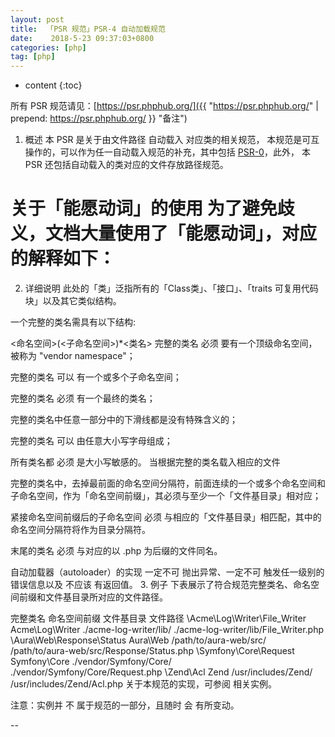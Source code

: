```yaml
---
layout: post
title:  「PSR 规范」PSR-4 自动加载规范
date:    2018-5-23 09:37:03+0800
categories: [php] 
tag: [php] 
---
```


* content
{:toc}


所有 PSR 规范请见：[https://psr.phphub.org/]({{ "https://psr.phphub.org/" | prepend: https://psr.phphub.org/  }} "备注")

1. 概述
本 PSR 是关于由文件路径 自动载入 对应类的相关规范，
本规范是可互操作的，可以作为任一自动载入规范的补充，其中包括 [PSR-0]()，此外，
本 PSR 还包括自动载入的类对应的文件存放路径规范。

关于「能愿动词」的使用
为了避免歧义，文档大量使用了「能愿动词」，对应的解释如下：
==========================


2. 详细说明
此处的「类」泛指所有的「Class类」、「接口」、「traits 可复用代码块」以及其它类似结构。

一个完整的类名需具有以下结构:

\<命名空间>(\<子命名空间>)*\<类名>
完整的类名 必须 要有一个顶级命名空间，被称为 "vendor namespace"；

完整的类名 可以 有一个或多个子命名空间；

完整的类名 必须 有一个最终的类名；

完整的类名中任意一部分中的下滑线都是没有特殊含义的；

完整的类名 可以 由任意大小写字母组成；

所有类名都 必须 是大小写敏感的。
当根据完整的类名载入相应的文件

完整的类名中，去掉最前面的命名空间分隔符，前面连续的一个或多个命名空间和子命名空间，作为「命名空间前缀」，其必须与至少一个「文件基目录」相对应；

紧接命名空间前缀后的子命名空间 必须 与相应的「文件基目录」相匹配，其中的命名空间分隔符将作为目录分隔符。

末尾的类名 必须 与对应的以 .php 为后缀的文件同名。

自动加载器（autoloader）的实现 一定不可 抛出异常、一定不可 触发任一级别的错误信息以及 不应该 有返回值。
3. 例子
下表展示了符合规范完整类名、命名空间前缀和文件基目录所对应的文件路径。

完整类名	命名空间前缀	文件基目录	文件路径
\Acme\Log\Writer\File_Writer	Acme\Log\Writer	./acme-log-writer/lib/	./acme-log-writer/lib/File_Writer.php
\Aura\Web\Response\Status	Aura\Web	/path/to/aura-web/src/	/path/to/aura-web/src/Response/Status.php
\Symfony\Core\Request	Symfony\Core	./vendor/Symfony/Core/	./vendor/Symfony/Core/Request.php
\Zend\Acl	Zend	/usr/includes/Zend/	/usr/includes/Zend/Acl.php
关于本规范的实现，可参阅 相关实例。

注意：实例并 不 属于规范的一部分，且随时 会 有所变动。

--